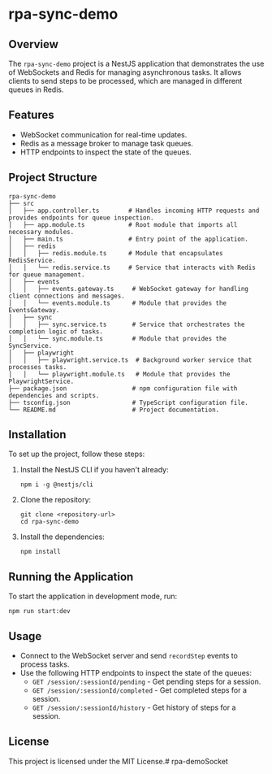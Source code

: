 # rpa-sync-demo

## Overview
The `rpa-sync-demo` project is a NestJS application that demonstrates the use of WebSockets and Redis for managing asynchronous tasks. It allows clients to send steps to be processed, which are managed in different queues in Redis.

## Features
- WebSocket communication for real-time updates.
- Redis as a message broker to manage task queues.
- HTTP endpoints to inspect the state of the queues.

## Project Structure
```
rpa-sync-demo
├── src
│   ├── app.controller.ts        # Handles incoming HTTP requests and provides endpoints for queue inspection.
│   ├── app.module.ts            # Root module that imports all necessary modules.
│   ├── main.ts                  # Entry point of the application.
│   ├── redis
│   │   ├── redis.module.ts      # Module that encapsulates RedisService.
│   │   └── redis.service.ts     # Service that interacts with Redis for queue management.
│   ├── events
│   │   ├── events.gateway.ts     # WebSocket gateway for handling client connections and messages.
│   │   └── events.module.ts      # Module that provides the EventsGateway.
│   ├── sync
│   │   ├── sync.service.ts       # Service that orchestrates the completion logic of tasks.
│   │   └── sync.module.ts        # Module that provides the SyncService.
│   ├── playwright
│   │   ├── playwright.service.ts  # Background worker service that processes tasks.
│   │   └── playwright.module.ts   # Module that provides the PlaywrightService.
├── package.json                  # npm configuration file with dependencies and scripts.
├── tsconfig.json                 # TypeScript configuration file.
└── README.md                     # Project documentation.
```

## Installation
To set up the project, follow these steps:

1. Install the NestJS CLI if you haven't already:
   ```
   npm i -g @nestjs/cli
   ```

2. Clone the repository:
   ```
   git clone <repository-url>
   cd rpa-sync-demo
   ```

3. Install the dependencies:
   ```
   npm install
   ```

## Running the Application
To start the application in development mode, run:
```
npm run start:dev
```

## Usage
- Connect to the WebSocket server and send `recordStep` events to process tasks.
- Use the following HTTP endpoints to inspect the state of the queues:
  - `GET /session/:sessionId/pending` - Get pending steps for a session.
  - `GET /session/:sessionId/completed` - Get completed steps for a session.
  - `GET /session/:sessionId/history` - Get history of steps for a session.

## License
This project is licensed under the MIT License.# rpa-demoSocket
